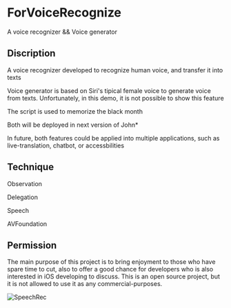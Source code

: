 # ForVoiceRecognize
A voice recognizer && Voice generator


## Discription 
A voice recognizer developed to recognize human voice, and transfer it into texts

Voice generator is based on Siri's tipical female voice to generate voice from texts. Unfortunately, in this demo, it is not possible to show this feature

The script is used to memorize the black month

Both will be deployed in next version of John*

In future, both features could be applied into multiple applications, such as live-translation, chatbot, or accessbilities


## Technique
Observation

Delegation

Speech

AVFoundation

## Permission 
The main purpose of this project is to bring enjoyment to those who have spare time to cut, also to offer a good chance for developers who is also interested in iOS developing to discuss. This is an open source project, but it is not allowed to use it as any commercial-purposes.


![SpeechRec](https://user-images.githubusercontent.com/63318597/107170931-93739f00-698f-11eb-87b5-be7c044ecc2f.gif)
